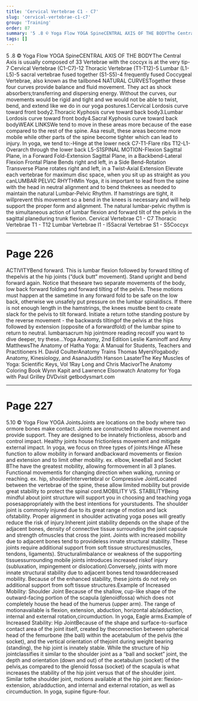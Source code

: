 ```yaml
---
title: 'Cervical Vertebrae C1 - C7'
slug: 'cervical-vertebrae-c1-c7'
group: 'Training'
order: 87
summary: '5 .8 © Yoga Flow YOGA SpineCENTRAL AXIS OF THE BODYThe Central Axis is usually composed of 33 Vertebrae with the coccyx is at the very tip-7 Cervical Vertebrae (C1-C7)-12 Thoracic '
tags: []
---
```


5 .8 © Yoga Flow YOGA SpineCENTRAL AXIS OF THE BODYThe Central Axis is usually composed of 33 Vertebrae with the coccyx is at the very tip-7 Cervical Vertebrae (C1-C7)-12 Thoracic Vertebrae (T1-T12)-5 Lumbar (L1-L5)-5 sacral vertebrae fused together (S1-S5)-4 frequently fused Coccygeal Vertebrae, also known as the tailbone4 NATURAL CURVESTogether these four curves provide balance and fluid movement. They act as shock absorbers;transferring and dispersing energy. Without the curves, our movements would be rigid and tight and we would not be able to twist, bend, and extend like we do in our yoga postures.1.Cervical Lordosis curve toward front body2.Thoracic Kyphosis curve toward back body3.Lumbar Lordosis curve toward front body4.Sacral Kyphosis curve toward back bodyWEAK LINKSWe tend to move in these areas more because of the ease compared to the rest of the spine. Asa result, these areas become more mobile while other parts of the spine become tighter which can lead to injury. In yoga, we tend to:-Hinge at the lower neck C7-T1-Flare ribs T12-L1-Overarch through the lower back L5-S1SPINAL MOTION-Flexion Sagittal Plane, in a Forward Fold-Extension Sagittal Plane, in a Backbend-Lateral Flexion Frontal Plane Bends right and left, in a Side Bend-Rotation Transverse Plane rotates right and left, in a Twist-Axial Extension Elevate each vertebrae for maximum disc space, when you sit up as straight as you canLUMBAR PELVIC RHYTHMIn Yoga, it is important to lead from the spine with the head in neutral alignment and to bend theknees as needed to maintain the natural Lumbar-Pelvic Rhythm. If hamstrings are tight, it willprevent this movement so a bend in the knees is necessary and will help support the proper form and alignment. The natural lumbar-pelvic rhythm is the simultaneous action of lumbar flexion and forward tilt of the pelvis in the sagittal planeduring trunk flexion.
Cervical Vertebrae C1 - C7
Thoracic Vertebrae T1 - T12
Lumbar Vertebrae I1 - I5Sacral Vertebrae S1 - S5Coccyx

---

# Page 226

ACTIVITYBend forward. This is lumbar flexion followed by forward tilting of thepelvis at the hip joints (“duck butt” movement). Stand upright and bend forward again. Notice that theseare two separate movements of the body, low back forward folding and forward tilting of the pelvis. These motions must happen at the sametime in any forward fold to be safe on the low back, otherwise we unsafely put pressure on the lumbar spinaldiscs. If there is not enough length in the hamstrings, the knees mustbe bent to create slack for the pelvis to tilt forward. Initiate a return tothe standing posture by the reverse movement - the backwards tiltingof the pelvis at the hips followed by extension (opposite of a forwardfold) of the lumbar spine to return to neutral.
lumbarsacrum
hip jointmore reading recosIf you want to dive deeper, try these...Yoga Anatomy, 2nd Edition Leslie Kaminoff and Amy MatthewsThe Anatomy of Hatha Yoga: A Manual for Students, Teachers and Practitioners H. David CoulterAnatomy Trains Thomas MyersYogabody: Anatomy, Kinesiology, and AsanaJudith Hanson LasaterThe Key Muscles of Yoga: Scientific Keys, Vol 1Ray Long and Chris MacivorThe Anatomy Coloring Book Wynn Kapit and Lawrence Elsonwatch Anatomy for Yoga with Paul Grilley DVDvisit getbodysmart.com

---

# Page 227

5.10 © Yoga Flow YOGA JointsJoints are locations on the body where two ormore bones make contact. Joints are constructed to allow movement and provide support. They are designed to be innately frictionless, absorb and control impact. Healthy joints house frictionless movement and mitigate external impact. In yoga, we focus on three types of joints:Hinge AThese function to allow mobility in forward andbackward movements or flexion and extension and to limit other mobility. ex. elbow, kneeBall and Socket BThe have the greatest mobility, allowing formovement in all 3 planes. Functional movementis for changing direction when walking, running or reaching. ex. hip, shoulderIntervertebral or Compressive JointLocated between the vertebrae of the spine, these allow limited mobility but provide great stability to protect the spinal cord.MOBILITY VS. STABILITYBeing mindful about joint structure will support you in choosing and teaching yoga posesappropriately with the best intentions for yourstudents. The shoulder joint is commonly injured due to its great range of motion and lack ofstability. Proper alignment in shoulder activating yoga poses will greatly reduce the risk of injury.Inherent joint stability depends on the shape of the adjacent bones, density of connective tissue surrounding the joint capsule and strength ofmuscles that cross the joint. Joints with increased mobility due to adjacent bones tend to provideless innate structural stability. These joints require additional support from soft tissue structures(muscles, tendons, ligaments). Structuralimbalance or weakness of the supporting tissuessurrounding mobile joints introduces increased riskof injury (subluxation, impingement or dislocation).Conversely, joints with more innate structural stability due to adjacent bones tend towarddecreased mobility. Because of the enhanced stability, these joints do not rely on additional support from soft tissue structures.Example of Increased Mobility: Shoulder Joint Because of the shallow, cup-like shape of the outward-facing portion of the scapula (glenoidfossa) which does not completely house the head of the humerus (upper arm). The range of motionavailable is flexion, extension, abduction, horizontal ab/adduction, internal and external rotation,circumduction. In yoga, Eagle arms.Example of Increased Stability: Hip JointBecause of the shape and surface-to-surface contact area of the joint itself, created by theconnection between spherical head of the femurbone (the ball) within the acetabulum of the pelvis (the socket), and the vertical orientation of thejoint during weight bearing (standing), the hip joint is innately stable. While the structure of hip jointclassifies it similar to the shoulder joint as a “ball and socket” joint, the depth and orientation (down and out) of the acetabulum (socket) of the pelvis,as compared to the glenoid fossa (socket) of the scapula is what increases the stability of the hip joint versus that of the shoulder joint. Similar tothe shoulder joint, motions available at the hip joint are: flexion-extension, ab/adduction, and internal and external rotation, as well as circumduction. In yoga, supine figure-four.
